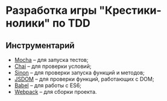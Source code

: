 # Разработка игры "Крестики-нолики" по TDD

## Инструментарий
* [Mocha](http://mochajs.org/) – для запуска тестов;
* [Chai](https://www.chaijs.com/) – для проверки условий;
* [Sinon](https://sinonjs.org/) – для проверки запуска функций и методов;
* [JSDOM](https://github.com/jsdom/jsdom) – для проверки функций, работающих с DOM;
* [Babel](http://babeljs.io/) – для работы с ES6;
* [Webpack](https://webpack.js.org/) – для сборки проекта.